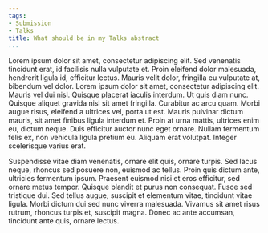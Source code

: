 ```yaml
---
tags:
- Submission
- Talks
title: What should be in my Talks abstract
...
```

Lorem ipsum dolor sit amet, consectetur adipiscing elit. Sed venenatis tincidunt erat, id facilisis nulla vulputate et. Proin eleifend dolor malesuada, hendrerit ligula id, efficitur lectus. Mauris velit dolor, fringilla eu vulputate at, bibendum vel dolor. Lorem ipsum dolor sit amet, consectetur adipiscing elit. Mauris vel dui nisl. Quisque placerat iaculis interdum. Ut quis diam nunc. Quisque aliquet gravida nisl sit amet fringilla. Curabitur ac arcu quam. Morbi augue risus, eleifend a ultrices vel, porta ut est. Mauris pulvinar dictum mauris, sit amet finibus ligula interdum et. Proin at urna mattis, ultrices enim eu, dictum neque. Duis efficitur auctor nunc eget ornare. Nullam fermentum felis ex, non vehicula ligula pretium eu. Aliquam erat volutpat. Integer scelerisque varius erat.

Suspendisse vitae diam venenatis, ornare elit quis, ornare turpis. Sed lacus neque, rhoncus sed posuere non, euismod ac tellus. Proin quis dictum ante, ultricies fermentum ipsum. Praesent euismod nisi et eros efficitur, sed ornare metus tempor. Quisque blandit et purus non consequat. Fusce sed tristique dui. Sed tellus augue, suscipit et elementum vitae, tincidunt vitae ligula. Morbi dictum dui sed nunc viverra malesuada. Vivamus sit amet risus rutrum, rhoncus turpis et, suscipit magna. Donec ac ante accumsan, tincidunt ante quis, ornare lectus.
